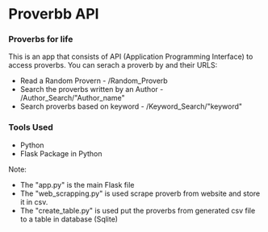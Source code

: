 # Proverbb API
### Proverbs for life

This is an app that consists of API (Application Programming Interface) to access proverbs.
You can serach a proverb by and their URLS:
- Read a Random Provern - /Random_Proverb
- Search the proverbs written by an Author - /Author_Search/"Author_name"
- Search proverbs based on keyword - /Keyword_Search/"keyword"

### Tools Used

- Python 
- Flask Package in Python
 
Note:
- The "app.py" is the main Flask file
- The "web_scrapping.py" is used scrape proverb from website and store it in csv.
- The "create_table.py" is used put the proverbs from generated csv file to a table in database (Sqlite) 